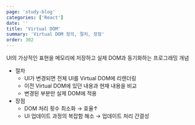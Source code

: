```yaml
---
page: 'study-blog'
categories: ['React']
date: ''
title: 'Virtual DOM'
summary: 'Virtual DOM 정의, 절차, 장점'
order: 302
---
```


UI의 가상적인 표현을 메모리에 저장하고 실제 DOM과 동기화하는 프로그래밍 개념

- 절차
  - UI가 변경되면 전체 UI를 Virtual DOM에 리렌더링
  - 이전 Virtual DOM에 있던 내용과 현재 내용을 비교
  - 변경된 부분만 실제 DOM에 적용
- 장점
  - DOM 처리 횟수 최소화 → 효율↑
  - UI 업데이트 과정의 복잡함 해소 → 업데이트 처리 간결성
